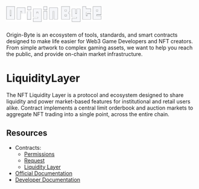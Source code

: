 <a href="https://originbyte.io/">
    <h1><img src="./assets/logo.svg" alt="OriginByte" width="50%"></h1>
</a>

Origin-Byte is an ecosystem of tools, standards, and smart contracts designed to make life easier for Web3 Game Developers and NFT creators.
From simple artwork to complex gaming assets, we want to help you reach the public, and provide on-chain market infrastructure.

# LiquidityLayer

The NFT Liquidity Layer is a protocol and ecosystem designed to share liquidity and power market-based features for institutional and retail users alike. Contract implements a central limit orderbook and auction markets to aggregate NFT trading into a single point, across the entire chain.

## Resources

- Contracts:
  - [Permissions](https://explorer.sui.io/object/0x16c5f17f2d55584a6e6daa442ccf83b4530d10546a8e7dedda9ba324e012fc40)
  - [Request](https://explorer.sui.io/object/0xe2c7a6843cb13d9549a9d2dc1c266b572ead0b4b9f090e7c3c46de2714102b43)
  - [Liquidity Layer](https://explorer.sui.io/object/0x4e0629fa51a62b0c1d7c7b9fc89237ec5b6f630d7798ad3f06d820afb93a995a)
- [Official Documentation](https://docs.originbyte.io/origin-byte/)
- [Developer Documentation](https://origin-byte.github.io/)
